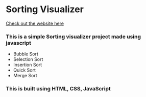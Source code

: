 # Sorting Visualizer

[Check out the website here](https://raghurajj.github.io/Sorting-Visualizer/)

### This is a simple Sorting visualizer project made using javascript 
- Bubble Sort 
- Selection Sort
- Insertion Sort
- Quick Sort
- Merge Sort

### This is built using HTML, CSS, JavaScript <br/>


